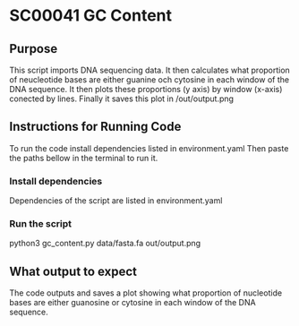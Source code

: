 # SC00041 GC Content

## Purpose

This script imports DNA sequencing data. 
It then calculates what proportion of neucleotide bases are either guanine och cytosine in each window of the DNA sequence.
It then plots these proportions (y axis) by window (x-axis) conected by lines.
Finally it saves this plot in /out/output.png

## Instructions for Running Code
To run the code install dependencies listed in environment.yaml
Then paste the paths bellow in the terminal to run it.

### Install dependencies
Dependencies of the script are listed in environment.yaml

### Run the script
python3 gc_content.py data/fasta.fa out/output.png

## What output to expect
The code outputs and saves a plot showing what proportion of nucleotide bases are either guanosine or cytosine in each window of the DNA sequence.
